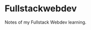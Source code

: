 <h1 align="left"> Fullstackwebdev </h1>

<p align="left"> Notes of my Fullstack Webdev learning.</p>
